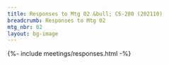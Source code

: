 ```yaml
---
title: Responses to Mtg 02 &bull; CS-280 (202110)
breadcrumb: Responses to Mtg 02
mtg_nbr: 02
layout: bg-image
---
```


{%- include meetings/responses.html -%}
